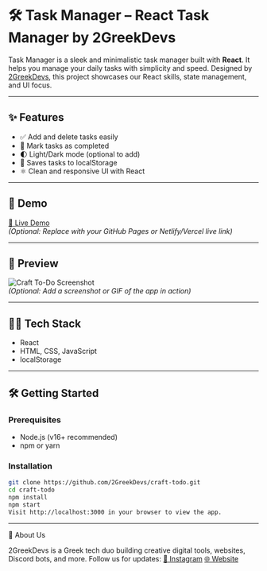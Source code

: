# 🛠️ Task Manager – React Task Manager by 2GreekDevs

Task Manager is a sleek and minimalistic task manager built with **React**. It helps you manage your daily tasks with simplicity and speed. Designed by [2GreekDevs](https://2greekdevs.com), this project showcases our React skills, state management, and UI focus.

---

## ✨ Features

- ✅ Add and delete tasks easily
- 🎯 Mark tasks as completed
- 🌓 Light/Dark mode (optional to add)
- 💾 Saves tasks to localStorage
- ⚛️ Clean and responsive UI with React

---

## 🚀 Demo

[🔗 Live Demo](https://your-demo-link.com)  
*(Optional: Replace with your GitHub Pages or Netlify/Vercel live link)*

---

## 📸 Preview

![Craft To-Do Screenshot](https://your-screenshot-link.com)  
*(Optional: Add a screenshot or GIF of the app in action)*

---

## 🧑‍💻 Tech Stack

- React
- HTML, CSS, JavaScript
- localStorage

---

## 🛠️ Getting Started

### Prerequisites

- Node.js (v16+ recommended)
- npm or yarn

### Installation

```bash
git clone https://github.com/2GreekDevs/craft-todo.git
cd craft-todo
npm install
npm start
Visit http://localhost:3000 in your browser to view the app.
```
---

🤝 About Us

2GreekDevs is a Greek tech duo building creative digital tools, websites, Discord bots, and more.
Follow us for updates:
[📸 Instagram](https://www.instagram.com/2greekdevs/)
[🌐 Website](2greekdevs.com)

